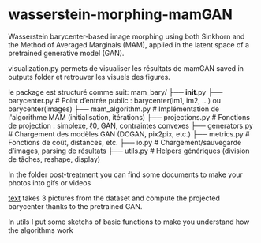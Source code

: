 # wasserstein-morphing-mamGAN
Wasserstein barycenter-based image morphing using both Sinkhorn and the Method of Averaged Marginals (MAM), applied in the latent space of a pretrained generative model (GAN).

visualization.py permets de visualiser les résultats de mamGAN saved in outputs folder et retrouver les visuels des figures.

le package est structuré comme suit:
mam_bary/
├── __init__.py
├── barycenter.py        # Point d’entrée public : barycenter(im1, im2, ...) ou barycenter(images)
├── mam_algorithm.py     # Implémentation de l'algorithme MAM (initialisation, itérations)
├── projections.py       # Fonctions de projection : simplexe, ℓ0, GAN, contraintes convexes
├── generators.py        # Chargement des modèles GAN (DCGAN, pix2pix, etc.)
├── metrics.py           # Fonctions de coût, distances, etc.
├── io.py                # Chargement/sauvegarde d’images, parsing de résultats
├── utils.py             # Helpers génériques (division de tâches, reshape, display)

In the folder post-treatment you can find some documents to make your photos into gifs or videos

[text](run_barycenter_of_pics_mamGAN.py) takes 3 pictures from the dataset and compute the projected barycenter thanks to the pretrained GAN.

In utils I put some sketchs of basic functions to make you understand how the algorithms work